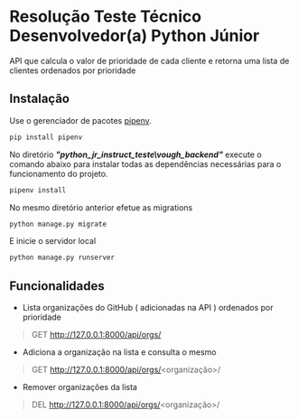 # Resolução Teste Técnico Desenvolvedor(a) Python Júnior
API que calcula o valor de prioridade de cada cliente e retorna uma lista de clientes ordenados por prioridade

## Instalação

Use o gerenciador de pacotes [pipenv](https://pypi.org/project/pipenv/).

```bash
pip install pipenv
```




No diretório ***"python_jr_instruct_teste\vough_backend"*** execute o comando abaixo para instalar todas as dependências necessárias para o funcionamento do projeto.

```bash
pipenv install
```

No mesmo diretório anterior efetue as migrations

 ```bash
python manage.py migrate 
``` 

E inicie o servidor local

 ```bash
python manage.py runserver
``` 

## Funcionalidades 


- Lista organizações do GitHub ( adicionadas na API ) ordenados por prioridade
> GET http://127.0.0.1:8000/api/orgs/
- Adiciona a organização na lista e consulta o mesmo
> GET http://127.0.0.1:8000/api/orgs/<organização>/
- Remover organizações da lista
> DEL http://127.0.0.1:8000/api/orgs/<organização>/
